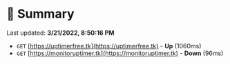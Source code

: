 # 📖 Summary
Last updated: **3/21/2022, 8:50:16 PM**

- `GET` [https://uptimerfree.tk](https://uptimerfree.tk) - **Up** (1060ms)
- `GET` [https://monitoruptimer.tk](https://monitoruptimer.tk) - **Down** (96ms)
